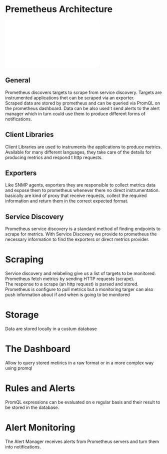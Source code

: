 # Premetheus Architecture

![Architecture](../../doc/prometheus_architecture.md)

## General
Prometheus discovers targets to scrape from service discovery. Targets are instrumented applications thet can be scraped via an exporter.  
Scraped data are stored by prometheus and can be queried via PromQL on the prometheus dashboard. Data can be also used t send alerts to
the alert manager which in turn  could use them to produce different forms of notifications.

## Client Libraries
Client Libraries are used to instruments the applications to produce metrics.  
Available for many different languages, they take care of the details for producing metrics and respond t http requests.

## Exporters
Like SNMP agents, exporters they are responsible to collect metrics data and expose them to prometheus whenever there no direct instrumentation.
basically are kind of proxy that receive requests, collect the required information and return them in the correct expected format.

## Service Discovery
Prometheus service discovery is a standard method of finding endpoints to scrape for metrics.
With Service Discovery we provide to prometheus the necessary information to find the exporters or direct metrics provider.

# Scraping
Service discovery and relabeling give us a list of targets to be monitored. Prometheus fetch metrics by sending HTTP requests (scrape).  
The response to a scrape (an http request) is parsed and stored. Prometheus is configure to pull metrics but a monitoring targer can also 
push information about if and when is going to be monitored


# Storage
Data are stored locally in a custum database 

# The Dashboard
Allow to query stored metirics in a raw format or in a more complex way using promql


# Rules and Alerts
PromQL expressions can be evaluated on e regular basis and their result to be stored in the database.


# Alert Monitoring 
The Alert Manager receives alerts from Prometheus servers and turn them into notifications.
